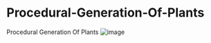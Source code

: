 # Procedural-Generation-Of-Plants
Procedural Generation Of Plants
![image](https://github.com/NivaLado/Procedural-Generation-Of-Plants/assets/42045645/ea847a07-53b7-4f2c-b0ec-89d9e6ae0298)
